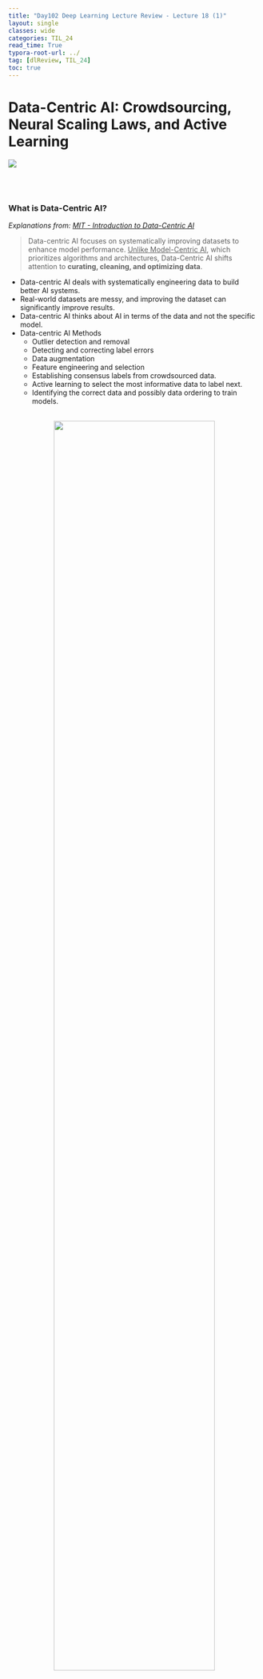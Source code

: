 ```yaml
---
title: "Day102 Deep Learning Lecture Review - Lecture 18 (1)"
layout: single
classes: wide
categories: TIL_24
read_time: True
typora-root-url: ../
tag: [dlReview, TIL_24]
toc: true 
---
```


# Data-Centric AI: Crowdsourcing, Neural Scaling Laws, and Active Learning 

<img src="/blog/images/2024-11-29-TIL24_Day102_DL/IMG_0298.JPG">

<br><Br>

### What is Data-Centric AI?

<I>Explanations from: [MIT - Introduction to Data-Centric AI](https://dcai.csail.mit.edu/)</I>

> Data-centric AI focuses on systematically improving datasets to enhance model performance. <u>Unlike Model-Centric AI</u>, which prioritizes algorithms and architectures, Data-Centric AI shifts attention to **curating, cleaning, and optimizing data**.

- Data-centric AI deals with systematically engineering data to build better AI systems.
- Real-world datasets are messy, and improving the dataset can significantly improve results.
- Data-centric AI thinks about AI in terms of the data and not the specific model.
- Data-centric AI Methods
  - Outlier detection and removal
  - Detecting and correcting label errors
  - Data augmentation
  - Feature engineering and selection
  - Establishing consensus labels from crowdsourced data.
  - Active learning to select the most informative data to label next.
  - Identifying the correct data and possibly data ordering to train models.<Br><br>

<center>
  <img src="/blog/images/2024-11-29-TIL24_Day102_DL/image-20241221170034955.png" width="80%"><br><br>
</center>



**Key Principles**:

1. **Systematic Data Engineering**:
   - Addresses noisy, redundant, and unbalanced datasets to improve model accuracy.
   - Implements methods like outlier detection, label correction, and data augmentation.
2. **Real-World Datasets are Messy**:
   - Many datasets have labeling errors, redundant samples, or poor-quality data points. Improving these can lead to better results than scaling model size or complexity.
3. **Iterative Dataset Improvements**:
   - Involves ongoing refinement of datasets, which includes labeling errors correction, balancing datasets, and focusing on high-quality data.

**Not Data-Centric AI**:

- Doubling dataset size indiscriminately without improving data quality.
- Hand-picking data points based on subjective criteria.





### Data Creation and Curation

- Data Creation is Expensive
  - Datasets may cost millions of dollars to create. 
    - Many companies spend much time getting prompts and dialogues to train LLMs.
  - The COCO dataset for semantic segmentation required over 85,000 annotator hours.<br><br>

- **Curating Datasets**

  - Major issues include:
    - Detecting erroneously labeled instances
    - Identifying inputs with quality problems 
      - Blurry Images
    - Data deduplication
    - Removing unwanted data
      - Toxic data for LLMs
    - Ensuring **no data leakage** between train and data sets
      - When scraping the web, many images may be identical or modified versions of the original
        - JPEG vs. PNG
        - Crops

  - **General Steps**
    - Acquire <u>large</u> amount of data
      - Most may be unlabeled
    - Acquire <u>labels</u> for the data
      - Usually from a human
    - Curate the dataset to remove errors and bad dta
    - Split dataset into appropriate partitions
    - Define metrics and study design for analysis
    - Version the dataset<br><br>

  

#### Crowdsourcing Labels

> Crowdsourcing involves gathering labels for datasets **from a distributed group of annotators**, often using platforms like Amazon Mechanical Turk. This approach is especially beneficial for large-scale datasets where manual labeling of all data is impractical.

- **Key Characteristics:**
  - Scalable: Can label vast amounts of data quickly.
  - Low Cost: Often cheaper than relying on domain experts.
  - Diverse Perspectives: Incorporates multiple viewpoints, which can improve label quality.<br><br>

- **Challenges**:
  1. Annotator Noise:
     - Not all annotators are equally skilled or diligent, leading to errors.
  2. Consistency:
     - Different annotators might interpret tasks differently, introducing variability.
  3. Quality Control:
     - Ensuring high-quality labels from non-expert annotators is challenging.
  4. Applications:
     - Text sentiment analysis, image recognition, medical data annotation.<br><br>



#### Estimating Annotator Quality

> To ensure reliable labels from crowdsourced data, it’s crucial <u>to estimate the quality of each annotator</u>. This allows identifying and weighing annotations based on annotator reliability.

**Estimating Inter-Annotator Agreement**

- We can quantify the confidence that a consensus label is correct via the agreement between annotations for an example:

  <center>
    $\text{Agreement}_i = \frac{1}{|\mathcal{J}_i|} \sum_{j \in \mathcal{J}_i} \left[ Y_{ij} == \hat{Y}_i \right]$ <br><br>
    </center>

- Where we are computing the average number of annotators who agreed on the label.

- We can estimate the quality of an anotator $j$ based on the fraction of their annotations that agree with the consensus label for the same example:

  <center>
    $\text{Quality}_j = \frac{1}{|\mathcal{I}_{j,+}|} \sum_{i \in \mathcal{I}_{j,+}} \left[ Y_{ij} == \hat{Y}_i \right]$<br><br>
  </center>

  - $\text{Quality}_j$: Measures the quality of annotator $j$.

  - $\vert \mathcal{I}_{j,+} \vert $: Total number of items labeled by annotator $j$ in the subset $\mathcal{I} _{j,+}$.   

  - $\sum_{i \in \mathcal{I} _{j,+}}$: Summation over all items $i$ labeled by annotator $j$ in the subset $\mathcal{I} _{j,+}$.     

  - $$\left[ Y _{ij}  = =  \hat{Y} _i \right]$$: Indicator function, which evaluates to 1 if annotator $j$'s label ($Y_{ij}$) matches the predicted/true label ($\hat{Y} _i$), and 0 otherwise.

    <br><br>

<b>Methods to Estimate Annotator Quality</b>

1. **Accuracy Against Gold Standard**

- **Gold Standard**: 
  - Provide annotators with data in <u>which you are 100% confident of the ground truth</u>. 
  - If they poorly annotate this data, <u>you can evaluate</u> whether they are delivering appropriately high-quality data or merely providing you with poor results. 
  - Note that for certain issues, such as semantic segmentation, there is inherent subjective variability in the annotations provided.
- Compare annotator's labels against a small set of verified labels.
- $\text{Accuracy} = \frac{\text{Correct Annotations}}{\text{Total Annotations}}$



2. **Agreement with Other Annotators**

- Measure consistency between annnotators.
- Common metric: **Cohen's Kappa** or **Fleiss' Kappa.**



3. **Model-Based Estimation**

- Use probabilistic models (e.g., Bayesian methods) to estimate annotator reliability based on their label history.



**Problems with Majority Vote**

- Resolving ties is ambiguous.
- A bad annotator and good annotator have an equal impact on estimates.
- If you cannot enumerate a specific list of classes, e.g., natural language outputs, you
  need many annotators to get a consensus. <br><Br>



#### Estimating The Amount of Data We Need for Training

> Determining how much data is necessary to train a machine learning model is <u>a critical step in designing an efficient pipeline.</u> Too little data results in underfitting, while too much data wastes resources.

- For AI products, performance needs to be greater than some threshold.

  - Often these criteria are specified by product managers.

  - **Example**: Cancer detection recall over 99% with less than 5% false positives.

    <Br><br>

<center>
  <img src="/blog/images/2024-11-29-TIL24_Day102_DL/image-20241221192743901.png" width="80%"><br><br>
</center>





**Pareto Curve**

- A **Pareto Curve** is a graphical representation that <u>helps illustrate trade-offs between two competing objectives</u>, often in optimization problems or efficiency analysis. It is used to visualize the Pareto frontier, which is the set of points representing the best possible trade-offs.

**Key Features**:

1. **Pareto Frontier**:
   - The curve or boundary of the Pareto-efficient points where improving one objective leads to a degradation in the other.
   - Any point on the Pareto frontier is optimal in the sense that you cannot improve one objective without worsening the other.
2. **Dominated Points**:
   - Points below the Pareto curve are considered suboptimal because at least one objective can be improved without degrading the other.
3. **Applications**:
   - Data-Centric AI: Trade-offs between data quality and dataset size.
   - Economics: Trade-offs between cost and benefit.
   - Machine Learning: Trade-offs between model accuracy and computational cost.<br><Br>



#### **Error as a Function of Training Data Follows a Power Law**

In machine learning, the error (e.g., test error) of a model often decreases as the size of the training dataset increases. This relationship frequently follows a **power law**:
$$
E(n) = \frac{A}{n^b}+C
$$
where:

- $E(n)$: The error as a function of training data size $n$.
- $A$: A scaling constant that depends on the model and task complexity.
- $b$: The **power law exponent**, which indicates how quickly the error decreases as the data size grows.
- $C$: The irreducible error (Bayes error), representing the theoretical minimum error the model can achieve.



- Key Features of the **Power Law**

  - **Diminishing Returns**
    - As the size of training data $n$ increases, the error reduction becomes smaller.
    - For small dataset, adding more data significantly reduces error.
    - But, for larger datasets, the error reduction per additional sample diminishes.
  - **Scaling Laws**
    - The power law demonstrates the fundamental scaling behavior of model performance with data size.
    - For complex tasks (e.g., vision, NLP), the power law exponent $b$ is typically small (e.g., $b \approx 0.5$), indicating slower improvements with data scaling.
  - **Universal Behavior:**
    - The power law applies across many machine learning tasks and models, including surprised learning, deep learning, and even unsupervised learning tasks.<br><br>

  

  <center>
    <img src="/blog/images/2024-11-29-TIL24_Day102_DL/image-20241221211256644.png" width="80%"><br><br>
  </center>

  

<br><Br>

### Selecting Data to Label

#### Active Learning for Efficiently Labeling Datasets

> Active Learning is an iterative process to label data points that will maximize the model's performance. Instead of randomly labeling data, it identifies the most **informative samples** to label next.

- Method for determining which samples from a large unlabeled data pool to label that would maximally improve models.
- Active learning is a method for efficiently getting labels for datasets.<br><Br>

<center>
  <img src="/blog/images/2024-11-29-TIL24_Day102_DL/image-20241221212000077.png" width="80%"><br><br>
</center>



- Process:
  1. **Unlabeled Data Pool**
     - Begin with a large pool of unlabeled data.
  2. **Initial Labeling**
     - Label <u>a small subset of the data</u> to train an initial model.
  3. **Select Informative Samples**
     - Use the trained model <u>to rank unlabeled samples by uncertainty</u> (e.g., entropy or margin sampling).
     - <u>Choose the most uncertain samples</u> to label in the next round.
  4. **Iterate**
     - Retrain the model with the newly labeled data and repeat the process.

- **Advantages**
  - **Efficiency**: Saves resources by focusing on the most impactful samples.
  - **Cost Reduction**: Reduces the need to label large datasets.

- **Applications**
  - Annotating medical data, where expert labeling is expensive (e.g., radiology images).
  - Selecting rare concepts in large datasets using methods like **SEALS** (Similarity search for Efficient Active Learning).

<Br><br>
